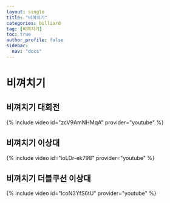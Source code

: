 ```yaml
---
layout: single
title: "비껴치기"
categories: billiard
tag: [비껴치기]
toc: true
author_profile: false
sidebar:
  nav: "docs"
---
```



# 비껴치기

## 비껴치기 대회전

{% include video id="zcV9AmNHMqA" provider="youtube" %}

## 비껴치기 이상대

{% include video id="ioLDr-ek798" provider="youtube" %}

## 비껴치기 더블쿠션 이상대

{% include video id="lcoN3YfS6tU" provider="youtube" %}
